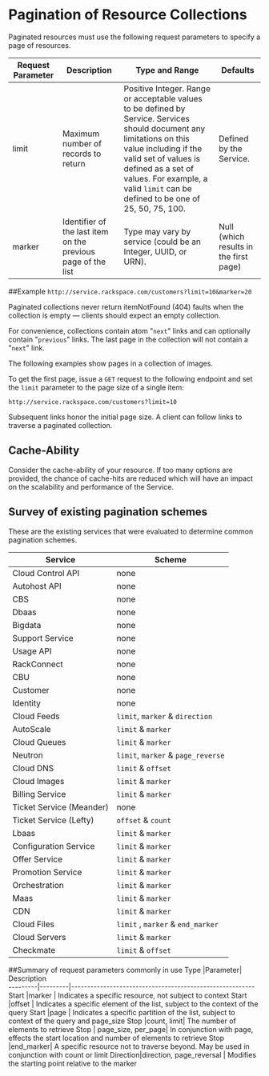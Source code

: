 # Pagination of Resource Collections

Paginated resources must use the following request parameters to specify a page of resources.

Request Parameter | Description | Type and Range | Defaults
------------------|-------------|----------------|----------
limit | Maximum number of records to return | Positive Integer. Range or acceptable values to be defined by Service. Services should document any limitations on this value including if the valid set of values is defined as a set of values. For example, a valid `limit` can be defined to be one of 25, 50, 75, 100. | Defined by the Service.
marker | Identifier of the last item on the previous page of the list | Type may vary by service (could be an Integer, UUID, or URN). | Null (which results in the first page)

##Example
`http://service.rackspace.com/customers?limit=10&marker=20`

Paginated collections never return itemNotFound (404) faults when the collection is empty — clients should expect an empty collection.

For convenience, collections contain atom "`next`" links and can optionally contain "`previous`" links. The last page in the collection will not contain a "`next`" link.

The following examples show pages in a collection of images.

To get the first page, issue a `GET` request to the following endpoint and set the `limit` parameter to the page size of a single item:

`http://service.rackspace.com/customers?limit=10`

Subsequent links honor the initial page size. A client can follow links to traverse a paginated collection.

## Cache-Ability

Consider the cache-ability of your resource. If too many options are provided, the chance of cache-hits are reduced which will have an impact on the scalability and performance of the Service.

## Survey of existing pagination schemes

These are the existing services that were evaluated to determine common pagination schemes.


Service           | Scheme                              
------------------|-------------------------------------
Cloud Control API | none                                
Autohost API      | none                                
CBS               | none                                
Dbaas             | none                                
Bigdata           | none                                
Support Service   | none                                
Usage API         | none                                
RackConnect       | none
CBU               | none
Customer          | none
Identity          | none
Cloud Feeds       | `limit`, `marker` & `direction`
AutoScale         | `limit` & `marker`
Cloud Queues      | `limit` & `marker`
Neutron           | `limit`, `marker` & `page_reverse`
Cloud DNS| `limit` & `offset` 
Cloud Images |`limit` & `marker`
Billing Service | `limit` & `marker`
Ticket Service (Meander) | none 
Ticket Service (Lefty) | `offset` & `count` 
Lbaas | `limit` & `marker`
Configuration Service | `limit` & `marker`
Offer Service | `limit` & `marker`
Promotion Service | `limit` & `marker`
Orchestration | `limit` & `marker`
Maas | `limit` & `marker`
CDN | `limit` & `marker`
Cloud Files | `limit` , `marker` & `end_marker` 
Cloud Servers | `limit` & `marker`
Checkmate | `limit` & `offset`

##Summary of request parameters commonly in use
Type     |Parameter| Description                                             
---------|---------|---------------------------------------------------------
Start    |marker  | Indicates a specific resource, not subject to context 
Start    |offset  | Indicates a specific element of the list, subject to the context of the query
Start    |page    | Indicates a specific partition of the list, subject to context of the query and page_size
Stop     |count, limit| The number of elements to retrieve 
Stop | page_size, per_page| In conjunction with page, effects the start location and number of elements to retrieve
Stop    |end_marker| A specific resource not to traverse beyond. May be used in conjunction with count or limit
Direction|direction, page_reversal | Modifies the starting point relative to the marker
